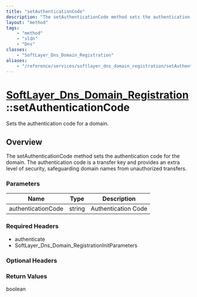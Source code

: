 ```yaml
---
title: "setAuthenticationCode"
description: "The setAuthenticationCode method sets the authentication code for the domain. The authentication code is a transfer key... "
layout: "method"
tags:
    - "method"
    - "sldn"
    - "Dns"
classes:
    - "SoftLayer_Dns_Domain_Registration"
aliases:
    - "/reference/services/softlayer_dns_domain_registration/setAuthenticationCode"
---
```

# [SoftLayer_Dns_Domain_Registration](/reference/services/SoftLayer_Dns_Domain_Registration)::setAuthenticationCode

Sets the authentication code for a domain.


## Overview 
The setAuthenticationCode method sets the authentication code for the domain. The authentication code is a transfer key and provides an extra level of security, safeguarding domain names from unauthorized transfers. 

### Parameters 
|Name | Type | Description |
| --- | --- | --- |
|authenticationCode| string| Authentication Code|


### Required Headers
* authenticate
* SoftLayer_Dns_Domain_RegistrationInitParameters

### Optional Headers

### Return Values
boolean

